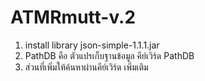 # ATMRmutt-v.2
 1. install library json-simple-1.1.1.jar
 2. PathDB คือ ตัวแปรเก็บฐานข้อมูล คีย์เวิร์ด PathDB
 3. ส่วนที่เพิ่มให้ค้นหาผ่านคีย์เวิร์ด เพิ่มเติม